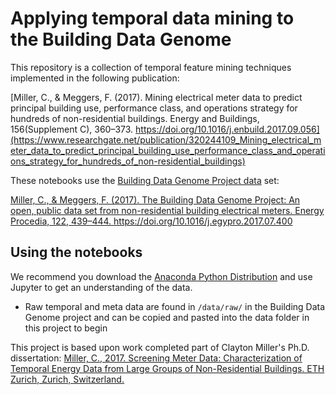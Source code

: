 Applying temporal data mining to the Building Data Genome
==============================

This repository is a collection of temporal feature mining techniques implemented in the following publication:

[Miller, C., & Meggers, F. (2017). Mining electrical meter data to predict principal building use, performance class, and operations strategy for hundreds of non-residential buildings. Energy and Buildings, 156(Supplement C), 360–373. https://doi.org/10.1016/j.enbuild.2017.09.056](https://www.researchgate.net/publication/320244109_Mining_electrical_meter_data_to_predict_principal_building_use_performance_class_and_operations_strategy_for_hundreds_of_non-residential_buildings)

These notebooks use the [Building Data Genome Project data](https://github.com/buds-lab/the-building-data-genome-project) set:

[Miller, C., & Meggers, F. (2017). The Building Data Genome Project: An open, public data set from non-residential building electrical meters. Energy Procedia, 122, 439–444. https://doi.org/10.1016/j.egypro.2017.07.400
](http://www.sciencedirect.com/science/article/pii/S1876610217330047) 

Using the notebooks
------------

We recommend you download the [Anaconda Python Distribution](https://www.continuum.io/downloads) and use Jupyter to get an understanding of the data.
- Raw temporal and meta data are found in `/data/raw/` in the Building Data Genome project and can be copied and pasted into the data folder in this project to begin


This project is based upon work completed part of Clayton Miller's Ph.D. dissertation:
[Miller, C., 2017. Screening Meter Data: Characterization of Temporal Energy Data from Large Groups of Non-Residential Buildings. ETH Zurich, Zurich, Switzerland.
](https://www.research-collection.ethz.ch/handle/20.500.11850/125778)








